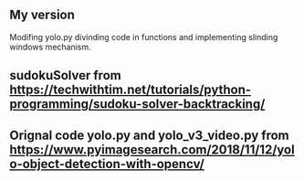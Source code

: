 
## My version
Modifing yolo.py divinding code in functions and implementing slinding windows mechanism.

## sudokuSolver from https://techwithtim.net/tutorials/python-programming/sudoku-solver-backtracking/

## Orignal code yolo.py and yolo_v3_video.py from https://www.pyimagesearch.com/2018/11/12/yolo-object-detection-with-opencv/